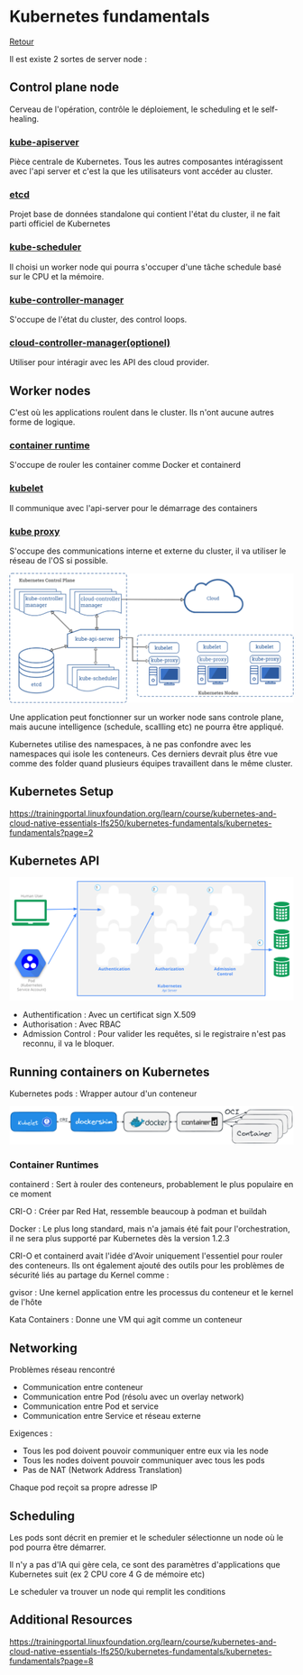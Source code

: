 # Kubernetes fundamentals

[Retour](./README.md)

Il est existe 2 sortes de server node :

## Control plane node
Cerveau de l'opération, contrôle le déploiement, le scheduling et le self-healing.

### <u>kube-apiserver</u>
Pièce centrale de Kubernetes. Tous les autres composantes intéragissent avec l'api server et c'est la que les utilisateurs vont accéder au cluster.

### <u>etcd</u>
Projet base de données standalone qui contient l'état du cluster, il ne fait parti officiel de Kubernetes

### <u>kube-scheduler</u>
Il choisi un worker node qui pourra s'occuper d'une tâche schedule basé sur le CPU et la mémoire.

### <u>kube-controller-manager</u>
S'occupe de l'état du cluster, des control loops.

### <u>cloud-controller-manager(optionel)</u>
Utiliser pour intéragir avec les API des cloud provider.

## Worker nodes
C'est où les applications roulent dans le cluster. Ils n'ont aucune autres forme de logique.

### <u>container runtime</u>
S'occupe de rouler les container comme Docker et containerd

### <u>kubelet</u>
Il communique avec l'api-server pour le démarrage des containers

### <u>kube proxy</u>
S'occupe des communications interne et externe du cluster, il va utiliser le réseau de l'OS si possible.

![chrootdirectories](./res/Kubernetesarchitecture.png)

Une application peut fonctionner sur un worker node sans controle plane, mais aucune intelligence (schedule, scallling etc) ne pourra être appliqué.

Kubernetes utilise des namespaces, à ne pas confondre avec les namespaces qui isole les conteneurs. Ces derniers devrait plus être vue comme des folder quand plusieurs équipes travaillent dans le même cluster.

## Kubernetes Setup

https://trainingportal.linuxfoundation.org/learn/course/kubernetes-and-cloud-native-essentials-lfs250/kubernetes-fundamentals/kubernetes-fundamentals?page=2


## Kubernetes API

![chrootdirectories](./res/AccessControlOverview.png)

- Authentification : Avec un certificat sign X.509
- Authorisation : Avec RBAC
- Admission Control : Pour valider les requêtes, si le registraire n'est pas reconnu, il va le bloquer.

## Running containers on Kubernetes

Kubernetes pods : Wrapper autour d'un conteneur

![chrootdirectories](./res/ContainersinKubernetes.png)

### Container Runtimes

containerd : Sert à rouler des conteneurs, probablement le plus populaire en ce moment

CRI-O : Créer par Red Hat, ressemble beaucoup à podman et buildah

Docker : Le plus long standard, mais n'a jamais été fait pour l'orchestration, il ne sera plus supporté par Kubernetes dès la version 1.2.3


CRI-O et containerd avait l'idée d'Avoir uniquement l'essentiel pour rouler des conteneurs. Ils ont également ajouté des outils pour les problèmes de sécurité liés au partage du Kernel comme :

gvisor : Une kernel application entre les processus du conteneur et le kernel de l'hôte

Kata Containers :  Donne une VM qui agit comme un conteneur

## Networking

Problèmes réseau rencontré

- Communication entre conteneur
- Communication entre Pod (résolu avec un overlay network)
- Communication entre Pod et service
- Communication entre Service et réseau externe

Exigences : 

- Tous les pod doivent pouvoir communiquer entre eux via les node
- Tous les nodes doivent pouvoir communiquer avec tous les pods
- Pas de NAT (Network Address Translation)

Chaque pod reçoit sa propre adresse IP

## Scheduling

Les pods sont décrit en premier et le scheduler sélectionne un node où le pod pourra être démarrer.

Il n'y a pas d'IA qui gère cela, ce sont des paramètres d'applications que Kubernetes suit (ex 2 CPU core 4 G de mémoire etc)

Le scheduler va trouver un node qui remplit les conditions

## Additional Resources

https://trainingportal.linuxfoundation.org/learn/course/kubernetes-and-cloud-native-essentials-lfs250/kubernetes-fundamentals/kubernetes-fundamentals?page=8
